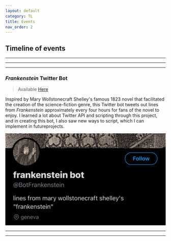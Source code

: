 ```yaml
---
layout: default
category: TL
title: Events
nav_order: 2
---
```


## Timeline of events

* * * 
* * *
* * *

### _Frankenstein_ Twitter Bot

> Available [Here](https://twitter.com/BotFrankenstein)

Inspired by Mary Wollstonecraft Shelley's famous 1823 novel that facilitated the creation of the science-fiction genre, this Twitter bot tweets out lines from _Frankenstein_ approximately every four hours for fans of the novel to enjoy. I learned a lot about Twitter API and scripting through this project, and in creating this bot, I also saw new ways to script, which I can implement in futureprojects.

![frankenstein bot pic](/images/frankbot.JPEG)

* * *
* * *
